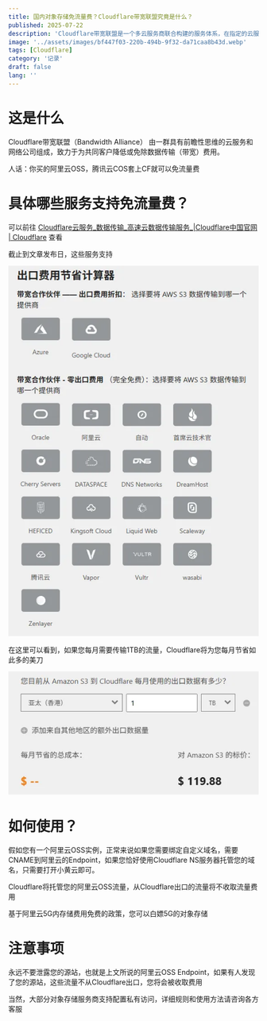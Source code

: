```yaml
---
title: 国内对象存储免流量费？Cloudflare带宽联盟究竟是什么？
published: 2025-07-22
description: 'Cloudflare带宽联盟是一个多云服务商联合构建的服务体系，在指定的云服务商中，如果流量通过Cloudflare路由则不收取流量费用，用户仅需要支付存储费用'
image: '../assets/images/bf447f03-220b-494b-9f32-da71caa8b43d.webp'
tags: [Cloudflare]
category: '记录'
draft: false 
lang: ''
---
```


# 这是什么

Cloudflare带宽联盟（Bandwidth Alliance） 由一群具有前瞻性思维的云服务和网络公司组成，致力于为共同客户降低或免除数据传输（带宽）费用。

人话：你买的阿里云OSS，腾讯云COS套上CF就可以免流量费

# 具体哪些服务支持免流量费？

可以前往 [Cloudflare云服务_数据传输_高速云数据传输服务_|Cloudflare中国官网 | Cloudflare](https://www.cloudflare.com/zh-cn/bandwidth-alliance/) 查看

截止到文章发布日，这些服务支持

![](../assets/images/e04c6bee-efc2-4998-83aa-aeacc80e6908.webp)

在这里可以看到，如果您每月需要传输1TB的流量，Cloudflare将为您每月节省如此多的美刀

![](../assets/images/3ac81964-bb93-4528-921f-d801a66cb72d.webp)

# 如何使用？

假如您有一个阿里云OSS实例，正常来说如果您需要绑定自定义域名，需要CNAME到阿里云的Endpoint，如果您恰好使用Cloudflare NS服务器托管您的域名，只需要打开小黄云即可。

Cloudflare将托管您的阿里云OSS流量，从Cloudflare出口的流量将不收取流量费用

基于阿里云5G内存储费用免费的政策，您可以白嫖5G的对象存储

# 注意事项

永远不要泄露您的源站，也就是上文所说的阿里云OSS Endpoint，如果有人发现了您的源站，这些流量不从Cloudflare出口，您将会被收取费用

当然，大部分对象存储服务商支持配置私有访问，详细规则和使用方法请咨询各方客服
